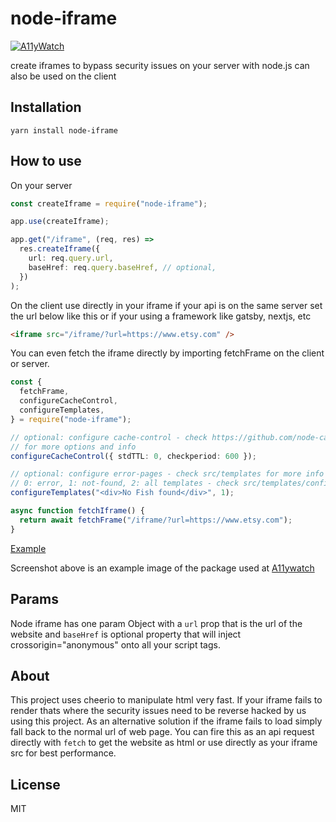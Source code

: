 # node-iframe

[![A11yWatch](https://circleci.com/gh/A11yWatch/node-iframe.svg?style=svg)](https://circleci.com/gh/A11yWatch/node-iframe)

create iframes to bypass security issues on your server with node.js can also be used on the client

## Installation

`yarn install node-iframe`

## How to use

On your server

```typescript
const createIframe = require("node-iframe");

app.use(createIframe);

app.get("/iframe", (req, res) =>
  res.createIframe({
    url: req.query.url,
    baseHref: req.query.baseHref, // optional,
  })
);
```

On the client use directly in your iframe if your api is on the same server set the url below like this or if your using a framework like gatsby, nextjs, etc

```html
<iframe src="/iframe/?url=https://www.etsy.com" />
```

You can even fetch the iframe directly by importing fetchFrame on the client or server.

```typescript
const {
  fetchFrame,
  configureCacheControl,
  configureTemplates,
} = require("node-iframe");

// optional: configure cache-control - check https://github.com/node-cache/node-cache#options
// for more options and info
configureCacheControl({ stdTTL: 0, checkperiod: 600 });

// optional: configure error-pages - check src/templates for more info
// 0: error, 1: not-found, 2: all templates - check src/templates/config for options
configureTemplates("<div>No Fish found</div>", 1);

async function fetchIframe() {
  return await fetchFrame("/iframe/?url=https://www.etsy.com");
}
```

[Example](https://www.a11ywatch.com/testout)

Screenshot above is an example image of the package used at [A11ywatch](https://www.a11ywatch.com)

## Params

Node iframe has one param Object with a `url` prop that is the url of the website and `baseHref` is optional property that will inject crossorigin="anonymous" onto all your script tags.

## About

This project uses cheerio to manipulate html very fast. If your iframe fails to render thats where the security issues need to be reverse hacked by us using this project. As an alternative solution if the iframe fails to load simply fall back to the normal url of web page. You can fire this as an api request directly with `fetch` to get the website as html or use directly as your iframe src for best performance.

## License

MIT

